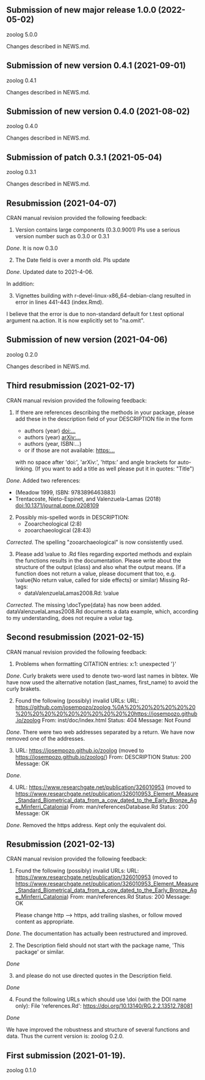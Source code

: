 ## Submission of new major release 1.0.0 (2022-05-02)
zoolog 5.0.0

Changes described in NEWS.md.

## Submission of new version 0.4.1 (2021-09-01)
zoolog 0.4.1

Changes described in NEWS.md.

## Submission of new version 0.4.0 (2021-08-02)
zoolog 0.4.0

Changes described in NEWS.md.

## Submission of patch 0.3.1 (2021-05-04)
zoolog 0.3.1

Changes described in NEWS.md.

## Resubmission (2021-04-07)

CRAN manual revision provided the following feedback:

1. Version contains large components (0.3.0.9001)
   Pls use a serious version number such as 0.3.0 or 0.3.1

*Done*. It is now 0.3.0

2. The Date field is over a month old.
   Pls update

*Done*. Updated date to 2021-4-06.

In addition:

3. Vignettes building with r-devel-linux-x86_64-debian-clang resulted in error
   in lines 441-443 (index.Rmd).
   
I believe that the error is due to non-standard default for t.test optional
argument na.action. 
It is now explicitly set to "na.omit".

## Submission of new version (2021-04-06)

zoolog 0.2.0

Changes described in NEWS.md.


## Third resubmission (2021-02-17)

CRAN manual revision provided the following feedback:

1. If there are references describing the methods in your package, please
   add these in the description field of your DESCRIPTION file in the form
   * authors (year) <doi:...>
   * authors (year) <arXiv:...>
   * authors (year, ISBN:...)
   * or if those are not available: <https:...>
   
   with no space after 'doi:', 'arXiv:', 'https:' and angle brackets for
   auto-linking.
   (If you want to add a title as well please put it in quotes: "Title")

*Done*. Added two references:
   * (Meadow 1999, ISBN: 9783896463883)
   * Trentacoste, Nieto-Espinet, and Valenzuela-Lamas (2018) 
     <doi:10.1371/journal.pone.0208109>

2. Possibly mis-spelled words in DESCRIPTION:
   * Zooarcheological (2:8)
   * zooarchaeological (28:43)
   
*Corrected*. The spelling "zooarchaeological" is now consistently used.

3. Please add \value to .Rd files regarding exported methods and explain
   the functions results in the documentation. Please write about the
   structure of the output (class) and also what the output means. (If a
   function does not return a value, please document that too, e.g.
   \value{No return value, called for side effects} or similar)
   Missing Rd-tags:
   * dataValenzuelaLamas2008.Rd: \value
   
*Corrected*. The missing \docType{data} has now been added. 
dataValenzuelaLamas2008.Rd documents a data example, which, according to my understanding, does not require a *value* tag.

## Second resubmission (2021-02-15)

CRAN manual revision provided the following feedback:

1.  Problems when formatting CITATION entries:
     x:1: unexpected '}'

*Done*. Curly brakets were used to denote two-word last names in bibtex. 
We have now used the alternative notation (last_names, first_name) to avoid the 
curly brakets.

2.  Found the following (possibly) invalid URLs:
    URL:
https://github.com/josempozo/zoolog,%0A%20%20%20%20%20%20%20%20%20%20%20%20%20%20%20%20https://josempozo.github.io/zoolog
       From: inst/doc/index.html
       Status: 404
       Message: Not Found

*Done*. There were two web addresses separated by a return. 
We have now removed one of the addresses.

3.  URL: https://josempozo.github.io/zoolog (moved to
https://josempozo.github.io/zoolog/)
       From: DESCRIPTION
       Status: 200
       Message: OK

*Done*.

4.  URL: https://www.researchgate.net/publication/326010953 (moved to
https://www.researchgate.net/publication/326010953_Element_Measure_Standard_Biometrical_data_from_a_cow_dated_to_the_Early_Bronze_Age_Minferri_Catalonia)
       From: man/referencesDatabase.Rd
       Status: 200
       Message: OK
       
*Done*. Removed the https address. Kept only the equivalent doi.


## Resubmission (2021-02-13)

CRAN manual revision provided the following feedback:

1. Found the following (possibly) invalid URLs:
   URL: https://www.researchgate.net/publication/326010953 (moved to
https://www.researchgate.net/publication/326010953_Element_Measure_Standard_Biometrical_data_from_a_cow_dated_to_the_Early_Bronze_Age_Minferri_Catalonia)
   From: man/references.Rd
   Status: 200
   Message: OK

	Please change http --> https, add trailing slashes, or follow moved
	content as appropriate.

*Done*. The documentation has actually been restructured and improved. 

2. The Description field should not start with the package name,
   'This package' or similar.
   
*Done*

3. and please do not use directed quotes in the Description field.

*Done*

4. Found the following URLs which should use \doi (with the DOI name only):
     File 'references.Rd':
       https://doi.org/10.13140/RG.2.2.13512.78081

*Done*

We have improved the robustness and structure of several functions and data. 
Thus the current version is: zoolog 0.2.0.


## First submission (2021-01-19).

zoolog 0.1.0
